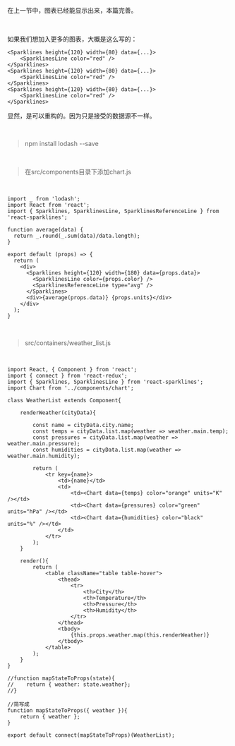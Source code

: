 在上一节中，图表已经能显示出来，本篇完善。

<br>

如果我们想加入更多的图表，大概是这么写的：

    <Sparklines height={120} width={80} data={...}>
        <SparklinesLine color="red" />
    </Sparklines>
    <Sparklines height={120} width={80} data={...}>
        <SparklinesLine color="red" />
    </Sparklines>
    <Sparklines height={120} width={80} data={...}>
        <SparklinesLine color="red" />
    </Sparklines>
显然，是可以重构的。因为只是接受的数据源不一样。

<br>

> npm install lodash --save

<br>

> 在src/components目录下添加chart.js

<br>

	import _ from 'lodash';
	import React from 'react';
	import { Sparklines, SparklinesLine, SparklinesReferenceLine } from 'react-sparklines';
	
	function average(data) {
	  return _.round(_.sum(data)/data.length);
	}
	
	export default (props) => {
	  return (
	    <div>
	      <Sparklines height={120} width={180} data={props.data}>
	        <SparklinesLine color={props.color} />
	        <SparklinesReferenceLine type="avg" />
	      </Sparklines>
	      <div>{average(props.data)} {props.units}</div>
	    </div>
	  );
	}

<br>

> src/containers/weather_list.js

<br>

	import React, { Component } from 'react';
	import { connect } from 'react-redux';
	import { Sparklines, SparklinesLine } from 'react-sparklines';
	import Chart from '../components/chart';
	
	class WeatherList extends Component{
	    
	    renderWeather(cityData){
	        
	        const name = cityData.city.name;
	        const temps = cityData.list.map(weather => weather.main.temp);
	        const pressures = cityData.list.map(weather => weather.main.pressure);
	        const humidities = cityData.list.map(weather => weather.main.humidity);
	        
	        return (
	            <tr key={name}>
	                <td>{name}</td>
	                <td>
	                    <td><Chart data={temps} color="orange" units="K" /></td>
	                    <td><Chart data={pressures} color="green" units="hPa" /></td>
	                    <td><Chart data={humidities} color="black" units="%" /></td>
	                </td>
	            </tr>
	        );
	    }
	    
	    render(){
	        return (
	            <table className="table table-hover">
	                <thead>
	                    <tr>
	                        <th>City</th>
	                        <th>Temperature</th>
	                        <th>Pressure</th>
	                        <th>Humidity</th>
	                    </tr>
	                </thead>
	                <tbody>
	                    {this.props.weather.map(this.renderWeather)}
	                </tbody>
	            </table>
	        );
	    }
	}
	
	//function mapStateToProps(state){
	//    return { weather: state.weather};
	//}
	
	//简写成
	function mapStateToProps({ weather }){
	    return { weather };
	}
	
	export default connect(mapStateToProps)(WeatherList);



